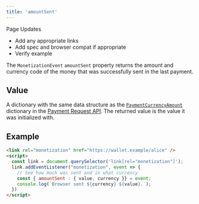 ```yaml
---
title: 'amountSent'
---
```


<div class="draft"><div class="title">Page Updates</div><ul><li>Add any appropriate links</li><li>Add spec and browser compat if appropriate</li><li>Verify example</li></ul></div>

The `MonetizationEvent` `amountSent` property returns the amount and currency code of the money that was successfully sent in the last payment.

## Value

A dictionary with the same data structure as the <a href="https://www.w3.org/TR/payment-request/#dom-paymentcurrencyamount" target="_blank">`PaymentCurrencyAmount`</a> dictionary in the <a href="https://www.w3.org/TR/payment-request/" target="_blank">Payment Request API</a>. The returned value is the value it was initialized with.

## Example

```html
<link rel="monetization" href="https://wallet.example/alice" />
<script>
  const link = document.querySelector('link[rel="monetization"]');
  link.addEventListener("monetization", event => {
    // See how much was sent and in what currency
    const { amountSent : { value, currency }} = event;
    console.log(`Browser sent ${currency} ${value}.`);
  })
</script>
```